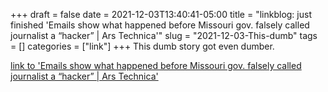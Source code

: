 +++draft = falsedate = 2021-12-03T13:40:41-05:00title = "linkblog: just finished 'Emails show what happened before Missouri gov. falsely called journalist a “hacker” | Ars Technica'"slug = "2021-12-03-This-dumb"tags = []categories = ["link"]+++This dumb story got even dumber. [link to 'Emails show what happened before Missouri gov. falsely called journalist a “hacker” | Ars Technica'](https://arstechnica.com/tech-policy/2021/12/missouri-planned-to-thank-security-journalist-before-governor-called-him-a-hacker/)